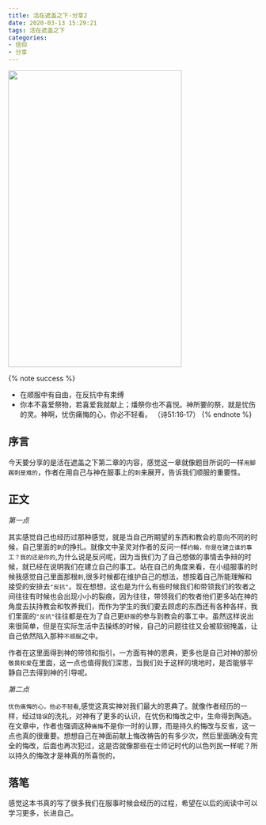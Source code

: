 ```yaml
---
title: 活在遮盖之下-分享2
date: 2020-03-13 15:29:21
tags: 活在遮盖之下
categories:
- 信仰
- 分享
---
```


<img src="https://blog-1257711631.cos.ap-nanjing.myqcloud.com/20200227212142.png" width=350 height=600>

{% note success %}
* 在顺服中有自由，在反抗中有束缚
* 你本不喜爱祭物，若喜爱我就献上；燔祭你也不喜悦。神所要的祭，就是忧伤的灵。神啊，忧伤痛悔的心，你必不轻看。
                                        （诗51:16‐17）
{% endnote %}

## 序言
今天要分享的是活在遮盖之下第二章的内容，感觉这一章就像题目所说的一样`用脚踢刺是难的`，作者在用自己与神在服事上的`刺`来展开，告诉我们顺服的重要性。

## 正文

*第一点*

其实感觉自己也经历过那种感觉，就是当自己所期望的东西和教会的意向不同的时候，自己里面的`刺`的挣扎。就像文中圣灵对作者的反问一样`约翰，你是在建立谁的事工？我的还是你的`,为什么说是反问呢，因为当我们为了自己想做的事情去争辩的时候，就已经在说明我们在建立自己的事工。站在自己的角度来看，在小组服事的时候我感觉自己里面那根`刺`,很多时候都在维护自己的想法，想按着自己所能理解和接受的安排去`"反抗"`。现在想想，这也是为什么有些时候我们和带领我们的牧者之间往往有时候也会出现小小的裂痕，因为往往，带领我们的牧者他们更多站在神的角度去扶持教会和牧养我们，而作为学生的我们要去顾虑的东西还有各种各样，我们里面的`"反抗"`往往都是在为了自己更`舒服`的参与到教会的事工中。虽然这样说出来很简单，但是在实际生活中去操练的时候，自己的问题往往又会被软弱掩盖，让自己依然陷入那种`不顺服`之中。

作者在这里面得到神的带领和指引，一方面有神的恩典，更多也是自己对神的那份`敬畏和爱`在里面，这一点也值得我们深思，当我们处于这样的境地时，是否能够平静自己去得到神的引导呢。

*第二点*

`忧伤痛悔的心，他必不轻看`,感觉这真实神对我们最大的恩典了。就像作者经历的一样，经过`错误`的洗礼，对神有了更多的认识，在忧伤和悔改之中，生命得到陶造。在文章中，作者也强调这种`痛悔`不是你一时的认罪，而是持久的悔改与反省，这一点也真的很重要。想想自己在神面前献上悔改祷告的有多少次，然后里面确没有完全的悔改，后面也再次犯过，这是否就像那些在士师记时代的以色列民一样呢？所以持久的悔改才是神真的所喜悦的，

## 落笔

感觉这本书真的写了很多我们在服事时候会经历的过程，希望在以后的阅读中可以学习更多，长进自己。
